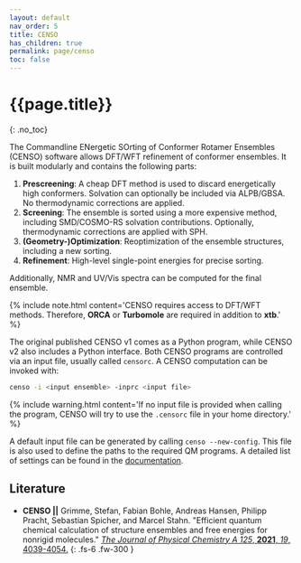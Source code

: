```yaml
---
layout: default
nav_order: 5
title: CENSO
has_children: true
permalink: page/censo
toc: false
---
```

# {{page.title}}
{: .no_toc}

The Commandline ENergetic SOrting of Conformer Rotamer Ensembles (CENSO) software allows DFT/WFT refinement of conformer ensembles. It is built modularly and contains the following parts:

1. **Prescreening**: A cheap DFT method is used to discard energetically high conformers. Solvation can optionally be included via ALPB/GBSA. No thermodynamic corrections are applied.
2. **Screening**: The ensemble is sorted using a more expensive method, including SMD/COSMO-RS solvation contributions. Optionally, thermodynamic corrections are applied with SPH.
3. **(Geometry-)Optimization**: Reoptimization of the ensemble structures, including a new sorting.
4. **Refinement**: High-level single-point energies for precise sorting.

Additionally, NMR and UV/Vis spectra can be computed for the final ensemble.

{% include note.html content='CENSO requires access to DFT/WFT methods. Therefore, **ORCA** or **Turbomole** are required in addition to **xtb**.' %}

The original published CENSO v1 comes as a Python program, while CENSO v2 also includes a Python interface. Both CENSO programs are controlled via an input file, usually called `censorc`. A CENSO computation can be invoked with:

```bash
censo -i <input ensemble> -inprc <input file>
```

{% include warning.html content='If no input file is provided when calling the program, CENSO will try to use the `.censorc` file in your home directory.' %}

A default input file can be generated by calling `censo --new-config`. 
This file is also used to define the paths to the required QM programs.
A detailed list of settings can be found in the [documentation](https://xtb-docs.readthedocs.io/en/latest/CENSO_docs/censorc.html).

## Literature
- **CENSO ||** Grimme, Stefan, Fabian Bohle, Andreas Hansen, Philipp Pracht, Sebastian Spicher, and Marcel Stahn. "Efficient quantum chemical calculation of structure ensembles and free energies for nonrigid molecules." 
[*The Journal of Physical Chemistry A 125*, **2021**, *19*, 4039-4054.](https://doi.org/10.1021/acs.jpca.1c00971)
{: .fs-6 .fw-300 }

